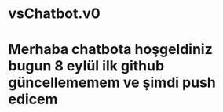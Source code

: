 # vsChatbot.v0
# Merhaba chatbota hoşgeldiniz bugun 8 eylül ilk github güncellememem ve şimdi push edicem
